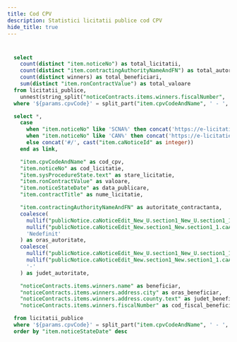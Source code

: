 ```yaml
---
title: Cod CPV
description: Statistici licitatii publice cod CPV
hide_title: true
---
```


# <Value data={licitatii_publice_cpv} row=0 column="cod_cpv" />

<BigValue
  data={cpv_stats}
  value=total_licitatii
  title="Licitatii"
/>

<BigValue
  data={cpv_stats}
  value=total_autoritati
  title="Autoritati"
/>

<BigValue
  data={cpv_stats}
  value=total_beneficiari
  title="Beneficiari"
/>

<BigValue
  data={cpv_stats}
  value=total_valoare
  title="Valoare"
  fmt="num2m"
  color=green
/>

```sql cpv_stats
  select 
    count(distinct "item.noticeNo") as total_licitatii,
    count(distinct "item.contractingAuthorityNameAndFN") as total_autoritati,
    count(distinct winners) as total_beneficiari,
    sum(distinct "item.ronContractValue") as total_valoare
  from licitatii_publice,
    unnest(string_split("noticeContracts.items.winners.fiscalNumber", ',')) as t(winners)
  where '${params.cpvCode}' = split_part("item.cpvCodeAndName", ' - ', 1) and "item.sysProcedureState.text" = 'Atribuita'
```

```sql licitatii_publice_cpv
  select *,
    case 
      when "item.noticeNo" like 'SCNA%' then concat('https://e-licitatie.ro/pub/notices/ca-notices/view-rfq/', cast("item.caNoticeId" as integer))
      when "item.noticeNo" like 'CAN%' then concat('https://e-licitatie.ro/pub/notices/ca-notices/view-c/', cast("item.caNoticeId" as integer))
      else concat('#/', cast("item.caNoticeId" as integer))
    end as link,

    "item.cpvCodeAndName" as cod_cpv,
    "item.noticeNo" as cod_licitatie,
    "item.sysProcedureState.text" as stare_licitatie,
    "item.ronContractValue" as valoare,
    "item.noticeStateDate" as data_publicare,
    "item.contractTitle" as nume_licitatie,

    "item.contractingAuthorityNameAndFN" as autoritate_contractanta,
    coalesce(
      nullif("publicNotice.caNoticeEdit_New_U.section1_New_U.section1_1.caAddress.city", '-'),
      nullif("publicNotice.caNoticeEdit_New.section1_New.section1_1.caAddress.city", '-'),
      'Nedefinit'
    ) as oras_autoritate,
    coalesce(
      nullif("publicNotice.caNoticeEdit_New_U.section1_New_U.section1_1.caAddress.county.text", '-'),
      nullif("publicNotice.caNoticeEdit_New.section1_New.section1_1.caAddress.nutsCodeItem.text", '-'),
      '-'
    ) as judet_autoritate,

    "noticeContracts.items.winners.name" as beneficiar,
    "noticeContracts.items.winners.address.city" as oras_beneficiar,
    "noticeContracts.items.winners.address.county.text" as judet_beneficiar,
    "noticeContracts.items.winners.fiscalNumber" as cod_fiscal_beneficiar,

  from licitatii_publice
  where '${params.cpvCode}' = split_part("item.cpvCodeAndName", ' - ', 1)
  order by "item.noticeStateDate" desc
```

<DataTable data={licitatii_publice_cpv} rowShading=true search=true rows=100 wrapTitles=true>
  <Column id="link" openInNewTab=true title="Cod licitatie" contentType=link linkLabel="cod_licitatie" />
  <Column id="valoare" title="Valoare" fmt="num2m" contentType=colorscale />
  <Column id="stare_licitatie" title="Stare licitatie" />
  <Column id="data_publicare" title="Data publicare" fmt="dd-mm-yyyy" />
  <Column id="nume_licitatie" title="Nume licitatie" contentType=html />
  <Column id="cod_fiscal_beneficiar" title="Cod fiscal beneficiar" />
  <Column id="beneficiar" title="Beneficiar" />
  <Column id="oras_beneficiar" title="Oras beneficiar" />
  <Column id="judet_beneficiar" title="Judet beneficiar" />
  <Column id="autoritate_contractanta" title="Autoritate contractanta" />
  <Column id="oras_autoritate" title="Oras autoritate" />
  <Column id="judet_autoritate" title="Judet autoritate" />
</DataTable>
